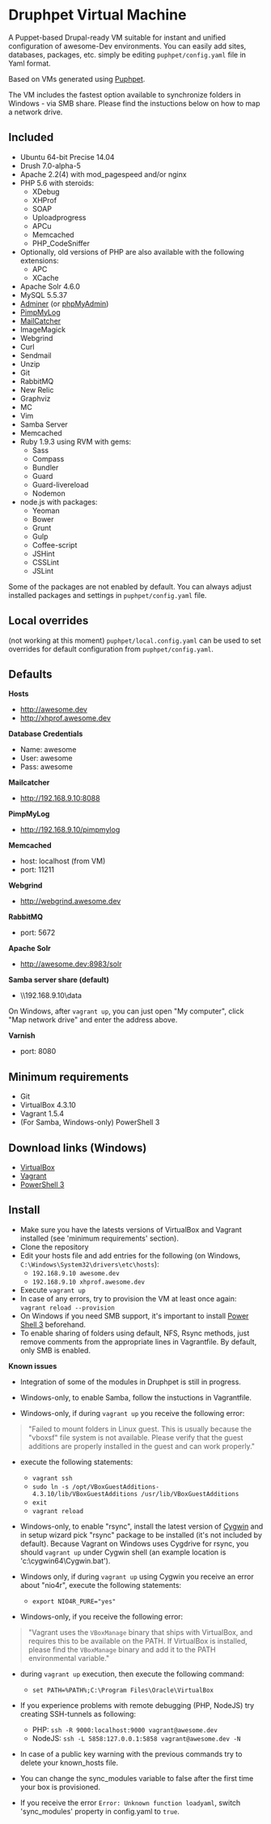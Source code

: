 # Druphpet Virtual Machine #
A Puppet-based Drupal-ready VM suitable for instant and unified configuration of awesome-Dev environments.
You can easily add sites, databases, packages, etc. simply be editing `puphpet/config.yaml` file in Yaml format.

Based on VMs generated using [Puphpet](http://puphpet.com "Puphpet"). 

The VM includes the fastest option available to synchronize folders in Windows - via SMB share. Please find the instuctions below on how to map a network drive.

## Included ##
- Ubuntu 64-bit Precise 14.04
- Drush 7.0-alpha-5
- Apache 2.2(4) with mod_pagespeed and/or nginx
- PHP 5.6 with steroids:
  - XDebug
  - XHProf
  - SOAP
  - Uploadprogress
  - APCu
  - Memcached
  - PHP_CodeSniffer
- Optionally, old versions of PHP are also available with the following extensions:
	- APC
	- XCache
- Apache Solr 4.6.0
- MySQL 5.5.37
- [Adminer](http://www.adminer.org/) (or [phpMyAdmin](http://www.phpmyadmin.net/home_page/index.php))
- [PimpMyLog](http://pimpmylog.com/)
- [MailCatcher](http://mailcatcher.me/)
- ImageMagick
- Webgrind
- Curl
- Sendmail
- Unzip
- Git
- RabbitMQ
- New Relic
- Graphviz
- MC
- Vim
- Samba Server
- Memcached
- Ruby 1.9.3 using RVM with gems:
  - Sass
  - Compass
  - Bundler
  - Guard
  - Guard-livereload
  - Nodemon
- node.js with packages:
    - Yeoman
    - Bower
    - Grunt
    - Gulp
    - Coffee-script
    - JSHint
    - CSSLint
    - JSLint

Some of the packages are not enabled by default. You can always adjust installed packages and settings in `puphpet/config.yaml` file.

## Local overrides
(not working at this moment)
`puphpet/local.config.yaml` can be used to set overrides for default configuration from `puphpet/config.yaml`.

## Defaults
**Hosts**

- http://awesome.dev
- http://xhprof.awesome.dev

**Database Credentials**

* Name: awesome
* User: awesome
* Pass: awesome

**Mailcatcher**

- http://192.168.9.10:8088

**PimpMyLog**

- http://192.168.9.10/pimpmylog

**Memcached**

* host: localhost (from VM)
* port: 11211

**Webgrind**

- http://webgrind.awesome.dev

**RabbitMQ**

- port: 5672

**Apache Solr**

- http://awesome.dev:8983/solr

**Samba server share (default)**

- \\\192.168.9.10\data

On Windows, after `vagrant up`, you can just open "My computer", click "Map network drive" and enter the address above.

**Varnish**

- port: 8080

## Minimum requirements ##
* Git
* VirtualBox 4.3.10
* Vagrant 1.5.4
* (For Samba, Windows-only) PowerShell 3

## Download links (Windows) ##
- [VirtualBox](http://download.virtualbox.org/virtualbox/4.3.10/VirtualBox-4.3.10-93012-Win.exe "Download VirtualBox 4.3.10")
- [Vagrant](https://dl.bintray.com/mitchellh/vagrant/vagrant_1.5.4.msi "Download Vagrant 1.5.4")
- [PowerShell 3](http://www.microsoft.com/en-us/download/details.aspx?id=34595 "Download PowerShell 3")

## Install ##
- Make sure you have the latests versions of VirtualBox and Vagrant installed (see 'minimum requirements' section).
- Clone the repository
- Edit your hosts file and add entries for the following (on Windows, `C:\Windows\System32\drivers\etc\hosts`):
	- `192.168.9.10 awesome.dev`
	- `192.168.9.10 xhprof.awesome.dev`
- Execute `vagrant up`
- In case of any errors, try to provision the VM at least once again: `vagrant reload --provision`
- On Windows if you need SMB support, it's important to install [Power Shell 3](http://www.microsoft.com/en-us/download/details.aspx?id=34595) beforehand.
- To enable sharing of folders using default, NFS, Rsync methods, just remove comments from the appropriate lines in Vagrantfile. By default, only SMB  is enabled.

**Known issues**
- Integration of some of the modules in Druphpet is still in progress.

- Windows-only, to enable Samba, follow the instuctions in Vagrantfile.

- Windows-only, if during `vagrant up` you receive the following error:
> "Failed to mount folders in Linux guest. This is usually because the "vboxsf" file system is not available. Please verify that the guest additions are properly installed in the guest and can work properly."
- execute the following statements:
	- `vagrant ssh`
	- `sudo ln -s /opt/VBoxGuestAdditions-4.3.10/lib/VBoxGuestAdditions /usr/lib/VBoxGuestAdditions`
	- `exit`
	- `vagrant reload`

- Windows-only, to enable "rsync", install the latest version of [Cygwin](http://www.cygwin.com) and in setup wizard pick "rsync" package to be installed (it's not included by default). Because Vagrant on Windows uses Cygdrive for rsync, you should `vagrant up` under Cygwin shell (an example location is 'c:\cygwin64\Cygwin.bat').

- Windows only, if during `vagrant up` using Cygwin you receive an error about "nio4r", execute the following statements:
	- `export NIO4R_PURE="yes"`

- Windows-only, if you receive the following error:
> "Vagrant uses the `VBoxManage` binary that ships with VirtualBox, and requires this to be available on the PATH. If VirtualBox is installed, please find the `VBoxManage` binary and add it to the PATH environmental variable."
- during `vagrant up` execution, then execute the following command:
	- `set PATH=%PATH%;C:\Program Files\Oracle\VirtualBox`

- If you experience problems with remote debugging (PHP, NodeJS) try creating SSH-tunnels as following:
  - PHP: `ssh -R 9000:localhost:9000 vagrant@awesome.dev`
  - NodeJS: `ssh -L 5858:127.0.0.1:5858 vagrant@awesome.dev -N`

- In case of a public key warning with the previous commands try to delete your known_hosts file.

- You can change the sync_modules variable to false after the first time your box is provisioned.

- If you receive the error `Error: Unknown function loadyaml`, switch 'sync_modules' property in config.yaml to `true`.
